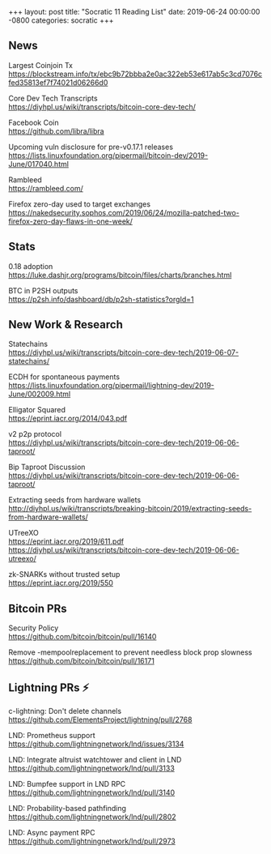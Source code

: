 +++
layout: post
title:  "Socratic 11 Reading List"
date:   2019-06-24 00:00:00 -0800
categories: socratic
+++

## News

Largest Coinjoin Tx  
<https://blockstream.info/tx/ebc9b72bbba2e0ac322eb53e617ab5c3cd7076cfed35813ef7f74021d06266d0>

Core Dev Tech Transcripts  
<https://diyhpl.us/wiki/transcripts/bitcoin-core-dev-tech/>

Facebook Coin  
<https://github.com/libra/libra>

Upcoming vuln disclosure for pre-v0.17.1 releases  
<https://lists.linuxfoundation.org/pipermail/bitcoin-dev/2019-June/017040.html>

Rambleed  
<https://rambleed.com/>

Firefox zero-day used to target exchanges  
<https://nakedsecurity.sophos.com/2019/06/24/mozilla-patched-two-firefox-zero-day-flaws-in-one-week/>


## Stats

0.18 adoption  
<https://luke.dashjr.org/programs/bitcoin/files/charts/branches.html>

BTC in P2SH outputs  
<https://p2sh.info/dashboard/db/p2sh-statistics?orgId=1>


## New Work & Research

Statechains  
<https://diyhpl.us/wiki/transcripts/bitcoin-core-dev-tech/2019-06-07-statechains/>

ECDH for spontaneous payments  
<https://lists.linuxfoundation.org/pipermail/lightning-dev/2019-June/002009.html>

Elligator Squared  
<https://eprint.iacr.org/2014/043.pdf>

v2 p2p protocol  
<https://diyhpl.us/wiki/transcripts/bitcoin-core-dev-tech/2019-06-06-taproot/>

Bip Taproot Discussion  
<https://diyhpl.us/wiki/transcripts/bitcoin-core-dev-tech/2019-06-06-taproot/>

Extracting seeds from hardware wallets  
<http://diyhpl.us/wiki/transcripts/breaking-bitcoin/2019/extracting-seeds-from-hardware-wallets/>

UTreeXO  
<https://eprint.iacr.org/2019/611.pdf>  
<https://diyhpl.us/wiki/transcripts/bitcoin-core-dev-tech/2019-06-06-utreexo/>

zk-SNARKs without trusted setup  
<https://eprint.iacr.org/2019/550>


## Bitcoin PRs

Security Policy  
<https://github.com/bitcoin/bitcoin/pull/16140>

Remove -mempoolreplacement to prevent needless block prop slowness  
<https://github.com/bitcoin/bitcoin/pull/16171>


## Lightning PRs ⚡

c-lightning: Don't delete channels  
<https://github.com/ElementsProject/lightning/pull/2768>

LND: Prometheus support
<https://github.com/lightningnetwork/lnd/issues/3134>

LND: Integrate altruist watchtower and client in LND  
<https://github.com/lightningnetwork/lnd/pull/3133>

LND: Bumpfee support in LND RPC  
<https://github.com/lightningnetwork/lnd/pull/3140>

LND: Probability-based pathfinding  
<https://github.com/lightningnetwork/lnd/pull/2802>

LND: Async payment RPC  
<https://github.com/lightningnetwork/lnd/pull/2973>


